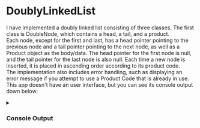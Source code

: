 # DoublyLinkedList
I have implemented a doubly linked list consisting of three classes. The first class is DoubleNode, which contains a head, a tail, and a product.  
Each node, except for the first and last, has a head pointer pointing to the previous node and a tail pointer pointing to the next node, as well as a Product object as the body/data. The head pointer for the first node is null, and the tail pointer for the last node is also null. Each time a new node is inserted, it is placed in ascending order according to its product code.  
The implementation also includes error handling, such as displaying an error message if you attempt to use a Product Code that is already in use.
This app doesn't have an user interface, but you can see its console output down below:

<details>
 <summary><h3>Console Output</h3></summary>
 
 
 <div>
  <img src="DoublyLinkedList screenshots/DLL code.png" alt="Image 1" style="width:50%; display:inline-block;">
  <img src="DoublyLinkedList screenshots/DLL output.png" alt="Image 2" style="width:50%; display:inline-block;">
</div>
Code:

<img src="" alt="Code" width:"400px"/>

Console:

<img src="" alt="Output">


</details>

